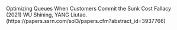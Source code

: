 


  <ul> Optimizing Queues When Customers Commit the Sunk Cost Fallacy (2021) 
    WU Shining, YANG Liutao.
  (https://papers.ssrn.com/sol3/papers.cfm?abstract_id=3937766)</ul>
